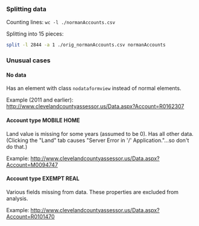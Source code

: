 ### Splitting data

Counting lines: `wc -l ./normanAccounts.csv`

Splitting into 15 pieces:

```bash
split -l 2844 -a 1 ./orig_normanAccounts.csv normanAccounts
```

### Unusual cases

#### No data

Has an element with class `nodataformview` instead of normal elements.

Example (2011 and earlier): http://www.clevelandcountyassessor.us/Data.aspx?Account=R0162307

#### Account type MOBILE HOME

Land value is missing for some years (assumed to be 0). Has all other data. (Clicking the "Land" tab causes "Server Error in '/' Application."...so don't do that.)

Example: http://www.clevelandcountyassessor.us/Data.aspx?Account=M0094747

#### Account type EXEMPT REAL

Various fields missing from data. These properties are excluded from analysis.

Example: http://www.clevelandcountyassessor.us/Data.aspx?Account=R0101470
